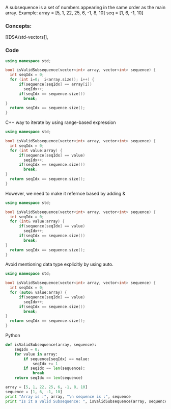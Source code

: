 

A subsequence is a set of numbers appearing in the same order as the main array. 
Example:
array = [5, 1, 22, 25, 6, -1, 8, 10]
seq = [1, 6, -1, 10]
### Concepts:
[[DSA/std-vectors]], 
### Code
 
```C++
using namespace std;

bool isValidSubsequence(vector<int> array, vector<int> sequence) {
  int seqIdx = 0;
  for (int i=0;  i<array.size(); i++) {
      if(sequence[seqIdx] == array[i])
        seqIdx++;
      if(seqIdx == sequence.size())
        break;
}
  return seqIdx == sequence.size();
}
```

C++ way to iterate by using range-based expression
```C++
using namespace std;

bool isValidSubsequence(vector<int> array, vector<int> sequence) {
  int seqIdx = 0;
  for (int value:array) {
      if(sequence[seqIdx] == value)
        seqIdx++;
      if(seqIdx == sequence.size())
        break;
}
  return seqIdx == sequence.size();
}
```

However, we need to make it refernce based by adding &
```c++
using namespace std;

bool isValidSubsequence(vector<int> array, vector<int> sequence) {
  int seqIdx = 0;
  for (int& value:array) {
      if(sequence[seqIdx] == value)
        seqIdx++;
      if(seqIdx == sequence.size())
        break;
}
  return seqIdx == sequence.size();
}
```
Avoid mentioning data type explicitly by using auto.
```C++
using namespace std;

bool isValidSubsequence(vector<int> array, vector<int> sequence) {
  int seqIdx = 0;
  for (auto& value:array) {
      if(sequence[seqIdx] == value)
        seqIdx++;
      if(seqIdx == sequence.size())
        break;
}
  return seqIdx == sequence.size();
}

```

Python
```python
def isValidSubsequence(array, sequence):
    seqIdx = 0;
    for value in array:
        if sequence[seqIdx] == value:
            seqIdx += 1
        if seqIdx == len(sequence):
            break
    return seqIdx == len(sequence)

array = [5, 1, 22, 25, 6, -1, 8, 10]
sequence = [1, 6, -1, 10]
print "Array is :", array, "\n sequence is :", sequence
print "Is it a valid Subsequence: ", isValidSubsequence(array, sequence)
```


